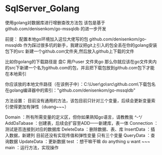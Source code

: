 # SqlServer_Golang

使用golang对数据库进行增删查改方法包
该包是基于
github.com/denisenkom/go-mssqldb
的进一步开发

前提：
配置本地go环境加入这位大佬写的包
github.com/denisenkom/go-mssqldb
作为踩过很多坑的新手，我建议把git上引入的包全丢在你的golang安装包下的src
新建一个github.com文件夹,然后放入github上下载的文件

比如你golang的下载路径是 盘C 用户user 文件夹go
那么你就应该在go文件夹内的src下新建一个名为github.com的包，并且把下载包放到github.com包下才能在本地索引

你应该放的本地文件路径（在该例子中）：C:\\User\go\src\github.com\下载包名
在golang编译器中的索引："github.com/denisenkom/go-mssqldb"



方法设置：
目前没有通用的方法，该包目前只针对三个变量，后续会更新变量索引使得更加有弹性（duang~~~）

Domain       ：所有所需变量的定义区，但你如果熟知go语言，请教教我 *\^-^/*
AddDaTabase  ：创建表，后续会扩容至ADD——新建库，表一体
Connection   ：测试是否连接到对应的数据库
DeleteData   ：删除数据、表、库
InsertData   ：插入数据，新建列    目前还没有实现传值和弹性变量 只有三个变量
QueryData    ：查询数据
UpdateData   ：更新数据
test         ：想干嘛干嘛  do anything u want ~~~
main         ：运行方法，实现操作
